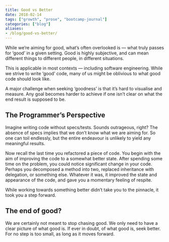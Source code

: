 ```yaml
---
title: Good vs Better
date: 2018-02-14
tags: ["growth", "prose", "bootcamp-journal"]
categories: ["blog"]
aliases:
- /blog/good-vs-better/
---
```


While we’re aiming for good, what’s often overlooked is — what truly passes for ‘good’ in a given setting. Good is highly subjective, and can mean different things to different people, in different situations.

This is applicable in most contexts — including software engineering. While we strive to write ‘good’ code, many of us might be oblivious to what good code should look like.

A major challenge when seeking ‘goodness’ is that it’s hard to visualise and measure. Any goal becomes harder to achieve if one isn’t clear on what the end result is supposed to be.

## The Programmer’s Perspective

Imagine writing code without specs/tests. Sounds outrageous, right? The absence of specs implies that we don’t know what we are aiming for. So one can toil endlessly, but the entire endeavour is unlikely to yield any meaningful results.

Now recall the last time you refactored a piece of code. You begin with the aim of improving the code to a somewhat better state. After spending some time on the problem, you could notice significant change in your code. Perhaps you decomposed a method into two, replaced inheritance with delegation, or something else. Whatever it was, it improved the state and appearance of the code, and gave you a momentary feeling of respite.

While working towards something better didn’t take you to the pinnacle, it took you a step forward.

## The end of good?

We are certainly not meant to stop chasing good. We only need to have a clear picture of what good is. If ever in doubt, of what good is, seek better. For no step is too small, as long as it moves forward.
